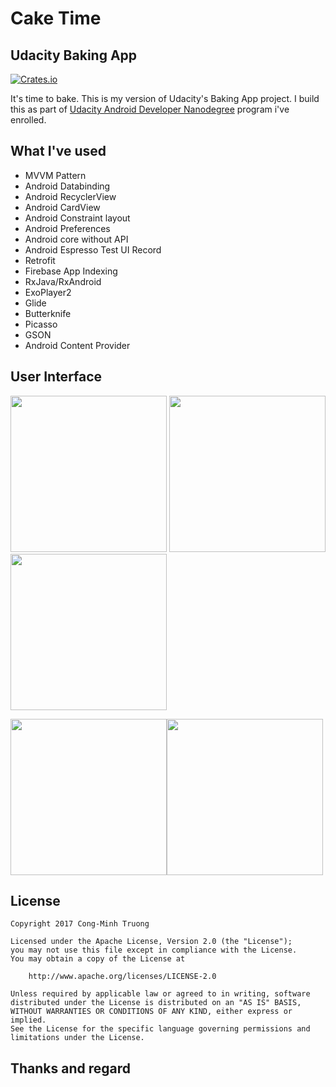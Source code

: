 # Cake Time

## Udacity Baking App

[![Crates.io](https://img.shields.io/crates/l/rustc-serialize.svg?maxAge=2592000)]()

It's time to bake. This is my version of Udacity's Baking App project. I build this as part of [Udacity Android Developer Nanodegree](https://eu.udacity.com/course/android-developer-nanodegree-by-google--nd801) program i've enrolled.

## What I've used

- MVVM Pattern
- Android Databinding
- Android RecyclerView
- Android CardView
- Android Constraint layout
- Android Preferences
- Android core without API
- Android Espresso Test UI Record
- Retrofit
- Firebase App Indexing
- RxJava/RxAndroid
- ExoPlayer2
- Glide
- Butterknife
- Picasso
- GSON
- Android Content Provider

## User Interface

<img src="../master/ui/1.jpg" width="250"> <img src="../master/ui/3.jpg" width="250"><img src="../master/ui/2.jpg" width="250"> 

<img src="../master/ui/4.jpg" width="250"><img src="../master/ui/5.jpg" width="250">


## License

    Copyright 2017 Cong-Minh Truong

    Licensed under the Apache License, Version 2.0 (the "License");
    you may not use this file except in compliance with the License.
    You may obtain a copy of the License at

        http://www.apache.org/licenses/LICENSE-2.0

    Unless required by applicable law or agreed to in writing, software
    distributed under the License is distributed on an "AS IS" BASIS,
    WITHOUT WARRANTIES OR CONDITIONS OF ANY KIND, either express or implied.
    See the License for the specific language governing permissions and
    limitations under the License.
    
## Thanks and regard

